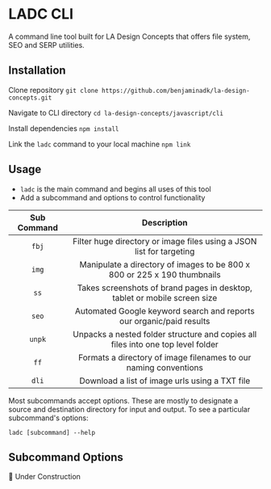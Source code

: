 # LADC CLI

A command line tool built for LA Design Concepts that offers file system, SEO and SERP utilities.

## Installation

Clone repository
`git clone https://github.com/benjaminadk/la-design-concepts.git`

Navigate to CLI directory
`cd la-design-concepts/javascript/cli`

Install dependencies
`npm install`

Link the `ladc` command to your local machine
`npm link`

## Usage

- `ladc` is the main command and begins all uses of this tool
- Add a subcommand and options to control functionality

| Sub Command |                              Description                               | 
| :---------: | :--------------------------------------------------------------------: | 
|   `fbj`     | Filter huge directory or image files using a JSON list for targeting       |          
|   `img`     | Manipulate a directory of images to be 800 x 800 or 225 x 190 thumbnails   |
|   `ss`      | Takes screenshots of brand pages in desktop, tablet or mobile screen size  |         
|   `seo`     | Automated Google keyword search and reports our organic/paid results       |
|  `unpk`     | Unpacks a nested folder structure and copies all files into one top level folder |
|   `ff`      | Formats a directory of image filenames to our naming conventions           |
|   `dli`     | Download a list of image urls using a TXT file                             |

Most subcommands accept options. These are mostly to designate a source and destination directory for input and output. To see a particular subcommand's options:

```
ladc [subcommand] --help
```

## Subcommand Options

🚧 Under Construction 